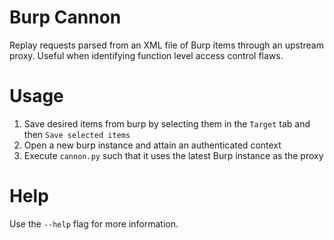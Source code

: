 # Burp Cannon

Replay requests parsed from an XML file of Burp items through an upstream proxy. Useful when identifying function level access control flaws.

# Usage

1. Save desired items from burp by selecting them in the `Target` tab and then `Save selected items`
2. Open a new burp instance and attain an authenticated context
3. Execute `cannon.py` such that it uses the latest Burp instance as the proxy

# Help

Use the `--help` flag for more information.
